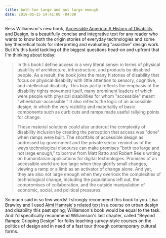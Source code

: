 ```yaml
---
title: both too large and not large enough
date: 2019-05-15 14:41:00 -04:00
---
```


Bess Williamson's new book, [Accessible America: A History of Disability and Design](https://www.amazon.com/Accessible-America-History-Disability-Design-ebook/dp/B07CG2WXTL/ref=sr_1_1?keywords=accessible+america&qid=1557945847&s=gateway&sr=8-1), is a beautifully concise and integrative text for any reader who wants to know both the origin stories of everyday technologies and some key theoretical tools for interpreting and evaluating "assistive" design work. But it's this lucid tackling of the biggest questions head-on and upfront that I'm thinking about today:

>In this book I define access in a very literal sense: in terms of physical usability of architecture, infrastructure, and products by disabled people. As a result, the book joins the many histories of disability that focus on physical disability with little attention to sensory, cognitive, and intellectual disability. This bias partly reflects the emphasis of the disability rights movement itself, many prominent leaders of which were people with physical disabilities for whom "accessible" meant "wheelchair-accessible." It also reflects the logic of an accessible design, in which the very visibility and materiality of basic components such as curb cuts and ramps made useful rallying points for change.
>
>These material solutions could also undercut the complexity of disability inclusion by creating the perception that access was "done" when ramps were built. The shortfalls of accessible design as addressed by government and the private sector remind us of the ways technological discourse can make promises "both too large and not large enough," to borrow from Matt Ratto and Robert Ree's writing on humanitarian applications for digital technologies. Promises of an accessible world are too large when they glorify small changes, viewing a ramp or a limb as an activator of change alone. And yet, they are also not large enough when they overlook the complexities of technological change, including the populations left out, the compromises of collaboration, and the outside manipulation of economic, social, and political pressures.

So much said in so few words! I strongly recommend this book to you. Lisa Brawley and I used [Aimi Hamraie's related text](https://www.amazon.com/Building-Access-Universal-Politics-Disability/dp/1517901634/ref=sr_1_1?keywords=hamraie&qid=1557946621&s=gateway&sr=8-1) in a course on urban design and disability this past spring; Williamson's book would be equal to the task. And I'd specifically recommend Williamson's last chapter, called "Beyond Ramps: Cripping Design" for folks teaching survey-style courses on the politics of design and in need of a fast tour through contemporary cultural forms.